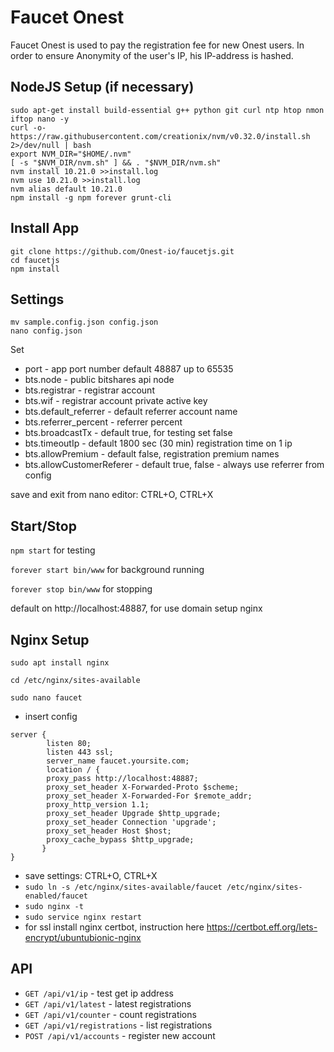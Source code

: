 # Faucet Onest

Faucet Onest is used to pay the registration fee for new Onest users.
In order to ensure Anonymity of the user's IP, his IP-address is hashed.

## NodeJS Setup (if necessary)

```
sudo apt-get install build-essential g++ python git curl ntp htop nmon iftop nano -y
curl -o- https://raw.githubusercontent.com/creationix/nvm/v0.32.0/install.sh 2>/dev/null | bash
export NVM_DIR="$HOME/.nvm"
[ -s "$NVM_DIR/nvm.sh" ] && . "$NVM_DIR/nvm.sh"
nvm install 10.21.0 >>install.log
nvm use 10.21.0 >>install.log
nvm alias default 10.21.0
npm install -g npm forever grunt-cli
```

## Install App
```
git clone https://github.com/Onest-io/faucetjs.git
cd faucetjs
npm install
```

## Settings
```
mv sample.config.json config.json
nano config.json
```

Set

- port - app port number default 48887 up to 65535
- bts.node - public bitshares api node
- bts.registrar - registrar account
- bts.wif - registrar account private active key
- bts.default_referrer - default referrer account name
- bts.referrer_percent - referrer percent
- bts.broadcastTx - default true, for testing set false
- bts.timeoutIp - default 1800 sec (30 min) registration time on 1 ip
- bts.allowPremium - default false, registration premium names
- bts.allowCustomerReferer - default true, false - always use referrer from config

save and exit from nano editor: CTRL+O, CTRL+X

## Start/Stop

`npm start` for testing

`forever start bin/www` for background running

`forever stop bin/www` for stopping

default on http://localhost:48887, for use domain setup nginx

## Nginx Setup

`sudo apt install nginx`

`cd /etc/nginx/sites-available`

`sudo nano faucet`

- insert config

```
server {
        listen 80;
        listen 443 ssl;
        server_name faucet.yoursite.com;
        location / {
        proxy_pass http://localhost:48887;
        proxy_set_header X-Forwarded-Proto $scheme;
        proxy_set_header X-Forwarded-For $remote_addr;
        proxy_http_version 1.1;
        proxy_set_header Upgrade $http_upgrade;
        proxy_set_header Connection 'upgrade';
        proxy_set_header Host $host;
        proxy_cache_bypass $http_upgrade;
       }
}

```

- save settings: CTRL+O, CTRL+X
- `sudo ln -s /etc/nginx/sites-available/faucet /etc/nginx/sites-enabled/faucet`
- `sudo nginx -t`
- `sudo service nginx restart`
- for ssl install nginx certbot, instruction here https://certbot.eff.org/lets-encrypt/ubuntubionic-nginx

## API

- `GET /api/v1/ip` - test get ip address
- `GET /api/v1/latest` - latest registrations
- `GET /api/v1/counter` - count registrations
- `GET /api/v1/registrations` - list registrations
- `POST /api/v1/accounts` - register new account
